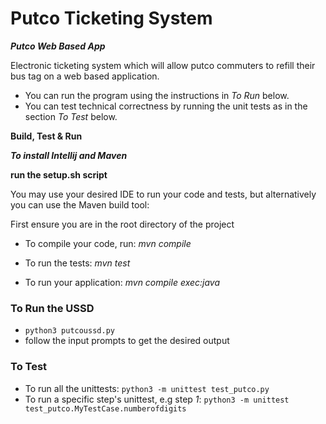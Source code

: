 # Putco Ticketing System

***Putco Web Based App***

Electronic ticketing system which will allow putco commuters to refill their bus tag on a web based application.


* You can run the program using the instructions in *To Run* below.
* You can test technical correctness by running the unit tests as in the section *To Test* below.


****Build, Test & Run****

***To install Intellij and Maven***

**run the setup.sh script**

You may use your desired IDE to run your code and tests, but alternatively you can use the Maven build tool:

First ensure you are in the root directory of the project

* To compile your code, run: *mvn compile*

* To run the tests: *mvn test*

* To run your application: *mvn compile exec:java*

### To Run the USSD

* `python3 putcoussd.py`
* follow the input prompts to get the desired output

### To Test

* To run all the unittests: `python3 -m unittest test_putco.py`
* To run a specific step's unittest, e.g step *1*: `python3 -m unittest test_putco.MyTestCase.numberofdigits`
